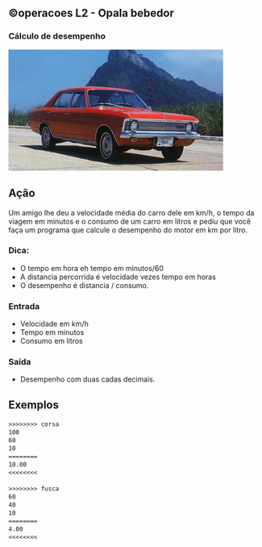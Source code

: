 ## ©operacoes L2 - Opala bebedor
### Cálculo de desempenho

![](__capa.jpg)

## Ação

Um amigo lhe deu a velocidade média do carro dele em km/h, o tempo da viagem em minutos e o consumo de um carro em litros e pediu que você faça um programa que calcule o desempenho do motor em km por litro.

### Dica:

- O tempo em hora eh tempo em minutos/60
- A distancia percorrida é velocidade vezes tempo em horas
- O desempenho é distancia / consumo.

### Entrada
- Velocidade em km/h
- Tempo em minutos
- Consumo em litros

### Saída
- Desempenho com duas cadas decimais.

## Exemplos

```
>>>>>>>> corsa
100
60
10
========
10.00
<<<<<<<<

>>>>>>>> fusca
60
40
10
========
4.00
<<<<<<<<
```

